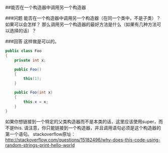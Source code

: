 ##能否在一个构造器中调用另一个构造器

###问题
能否在一个构造器中调用另一个构造器（在同一个类中，不是子类）？如果可以会怎样？
那么调用另一个构造器的最好方法是什么（如果有几种方法可以选择的话）？


###回答
这样做是可以的。
```java
public class Foo
{
    private int x;

    public Foo()
    {
        this(1);
    }

    public Foo(int x)
    {
        this.x = x;
    }
}
```
  如果你想链接到一个特定的父类构造器而不是本类的话，这里应该使用super，而不是this.
请注意，你只能链接到一个构造器，并且调用语句必须是这个构造器的第一个语句。
stackoverflow原址：
http://stackoverflow.com/questions/15182496/why-does-this-code-using-random-strings-print-hello-world